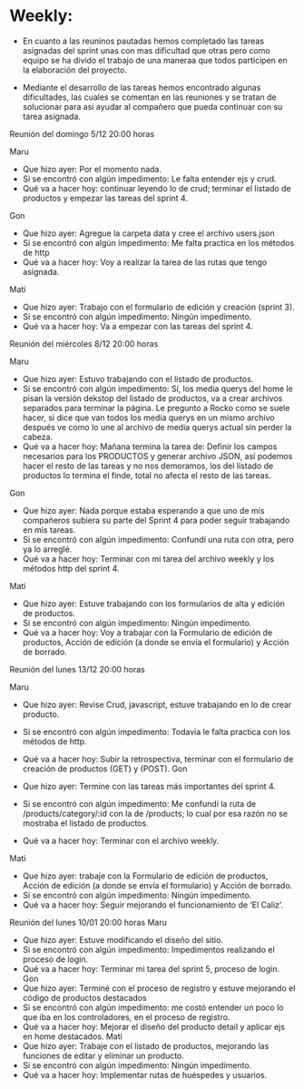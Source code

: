  
 # Weekly:
 * En cuanto a las reuninos pautadas  hemos completado las tareas asignadas del sprint unas con mas dificultad que otras pero como equipo se ha divido el trabajo de una maneraa que todos participen en la elaboración del proyecto.

 * Mediante el desarrollo de las tareas  hemos encontrado algunas dificultades, las cuales se comentan en las reuniones y se tratan de solucionar para asi ayudar al compañero que pueda continuar con su tarea asignada. 

Reunión del domingo 5/12 20:00 horas

Maru

-	Que hizo ayer: Por el momento nada.
-	Si se encontró con algún impedimento: Le falta entender ejs y crud.
-	Qué va a hacer hoy: continuar leyendo lo de crud; terminar el listado de productos y empezar las tareas del sprint 4.

Gon

-	Que hizo ayer: Agregue la carpeta data y cree el archivo users.json
-	Si se encontró con algún impedimento: Me falta practica en los métodos de http
-	Qué va a hacer hoy: Voy a realizar la tarea de las rutas que tengo asignada.

Mati

-	Que hizo ayer: Trabajo con el formulario de edición y creación (sprint 3).
-	Si se encontró con algún impedimento: Ningún impedimento. 
-	Qué va a hacer hoy: Va a empezar con las tareas del sprint 4. 

Reunión del miércoles 8/12 20:00 horas

Maru

-	Que hizo ayer: Estuvo trabajando con el listado de productos.
-	Si se encontró con algún impedimento: Sí, los media querys del home le pisan la versión dekstop del listado de productos, va a crear archivos separados para terminar la página. Le pregunto a Rocko como se suele hacer, si dice que van todos los media querys en un mismo archivo después ve como lo une al archivo de media querys actual sin perder la cabeza.
-	Qué va a hacer hoy: Mañana termina la tarea de: Definir los campos necesarios para los PRODUCTOS y generar archivo JSON, así podemos hacer el resto de las tareas y no nos demoramos, los del listado de productos lo termina el finde, total no afecta el resto de las tareas.

Gon

-	Que hizo ayer: Nada porque estaba esperando a que uno de mis compañeros subiera su parte del Sprint 4 para poder seguir trabajando en mis tareas.
-	Si se encontró con algún impedimento: Confundí una ruta con otra, pero ya lo arreglé.
-	Qué va a hacer hoy: Terminar con mi tarea del archivo weekly y los métodos http del sprint 4.

Mati

-	Que hizo ayer:  Estuve trabajando con los formularios de alta y edición de productos.
-	Si se encontró con algún impedimento: Ningún impedimento.
-	Qué va a hacer hoy: Voy a trabajar con la Formulario de edición de productos, Acción de edición (a donde se envía el formulario) y Acción de borrado.


Reunión del lunes 13/12 20:00 horas

Maru

-	Que hizo ayer: Revise Crud, javascript, estuve trabajando en lo de crear producto.
-	Si se encontró con algún impedimento: Todavía le falta practica con los métodos de http.
-	Qué va a hacer hoy: Subir la retrospectiva, terminar con el formulario de creación de productos (GET) y (POST).
Gon

-	Que hizo ayer: Termine con las tareas más importantes del sprint 4.
-	Si se encontró con algún impedimento: Me confundí la ruta de /products/category/:id con la de /products; lo cual por esa razón no se mostraba el listado de productos.
-	Qué va a hacer hoy: Terminar con el archivo weekly.

Mati

-	Que hizo ayer:  trabaje con la Formulario de edición de productos, Acción de edición (a donde se envía el formulario) y Acción de borrado.
-	Si se encontró con algún impedimento: Ningún impedimento.
-	Qué va a hacer hoy: Seguir mejorando el funcionamiento de ‘El Caliz’.

Reunión del lunes 10/01 20:00 horas
Maru
-	Que hizo ayer: Estuve modificando el diseño del sitio. 
-	Si se encontró con algún impedimento: Impedimentos realizando el proceso de login.
-	Qué va a hacer hoy: Terminar mi tarea del sprint 5, proceso de login.
Gon
-	Que hizo ayer: 	Terminé con el proceso de registro y estuve mejorando el código de productos destacados
-	Si se encontró con algún impedimento: me costó entender un poco lo que iba en los controladores, en el proceso de registro.
-	Qué va a hacer hoy: Mejorar el diseño del producto detail y aplicar ejs en home destacados.
Mati
-	Que hizo ayer:  Trabaje con el listado de productos, mejorando las funciones de editar y eliminar un producto.
-	Si se encontró con algún impedimento: Ningún impedimento.
-	Qué va a hacer hoy: Implementar rutas de huéspedes y usuarios.

